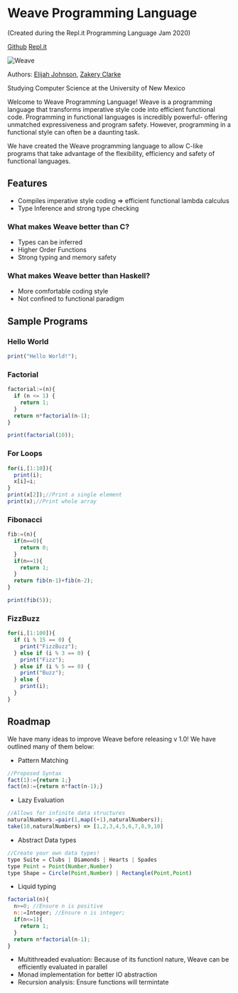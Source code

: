 # Weave Programming Language
(Created during the Repl.it Programming Language Jam 2020)

[Github](https://github.com/zakerytclarke/weavelang) [Repl.it](https://repl.it/@weavelang/WeaveLang#README.md)

![Weave](https://zclarke.dev/weavelang/src/assets/weave_transform.png)

Authors: [Elijah Johnson](https://github.com/ElijahJohnson5), [Zakery Clarke](https://zclarke.xyz)

Studying Computer Science at the University of New Mexico



Welcome to Weave Programming Language!
Weave is a programming language that transforms imperative style code into efficient functional code. Programming in functional languages is incredibly powerful- offering unmatched expressiveness and program safety. However, programming in a functional style can often be a daunting task.

We have created the Weave programming language to allow C-like programs that take advantage of the flexibility, efficiency and safety of functional languages.


## Features 
- Compiles imperative style coding => efficient functional lambda calculus
- Type Inference and strong type checking


### What makes Weave better than C?
- Types can be inferred
- Higher Order Functions
- Strong typing and memory safety

### What makes Weave better than Haskell?
- More comfortable coding style
- Not confined to functional paradigm




## Sample Programs

### Hello World
```js
print("Hello World!");
```



### Factorial
```js
factorial:=(n){
  if (n <= 1) {
    return 1;
  }
  return n*factorial(n-1);
}

print(factorial(10));
```

### For Loops
```js
for(i,[1:10]){
  print(i);
  x[i]=i;
}
print(x[2]);//Print a single element
print(x);//Print whole array
```

### Fibonacci
```js
fib:=(n){
  if(n==0){
    return 0;
  }
  if(n==1){
    return 1;
  }
  return fib(n-1)+fib(n-2);
}

print(fib(5));
```

### FizzBuzz
```js
for(i,[1:100]){
  if (i % 15 == 0) {
    print("FizzBuzz");
  } else if (i % 3 == 0) {
    print("Fizz");
  } else if (i % 5 == 0) {
    print("Buzz");
  } else {
    print(i);
  }
}
```


## Roadmap
We have many ideas to improve Weave before releasing v 1.0! We have outlined many of them below:

- Pattern Matching
```js
//Proposed Syntax
fact(1):={return 1;}
fact(n):={return n*fact(n-1);}
```
- Lazy Evaluation
```js
//Allows for infinite data structures
naturalNumbers:=pair(1,map((+1),naturalNumbers));
take(10,naturalNumbers) => [1,2,3,4,5,6,7,8,9,10]
```
- Abstract Data types
```js
//Create your own data types!
type Suite = Clubs | Diamonds | Hearts | Spades
type Point = Point(Number,Number)
type Shape = Circle(Point,Number) | Rectangle(Point,Point)
```
- Liquid typing
```js
factorial(n){
  n>=0; //Ensure n is positive
  n::=Integer; //Ensure n is integer;
  if(n<=1){
    return 1;
  }
  return n*factorial(n-1);
}
```
- Multithreaded evaluation:
  Because of its functionl nature, Weave can be efficiently evaluated in parallel
- Monad implementation for better IO abstraction
- Recursion analysis:
  Ensure functions will termintate

